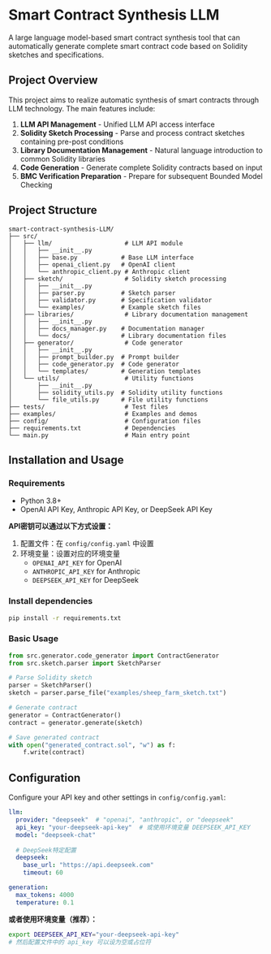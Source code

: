 # Smart Contract Synthesis LLM

A large language model-based smart contract synthesis tool that can automatically generate complete smart contract code based on Solidity sketches and specifications.

## Project Overview

This project aims to realize automatic synthesis of smart contracts through LLM technology. The main features include:

1. **LLM API Management** - Unified LLM API access interface
2. **Solidity Sketch Processing** - Parse and process contract sketches containing pre-post conditions
3. **Library Documentation Management** - Natural language introduction to common Solidity libraries
4. **Code Generation** - Generate complete Solidity contracts based on input
5. **BMC Verification Preparation** - Prepare for subsequent Bounded Model Checking

## Project Structure

```
smart-contract-synthesis-LLM/
├── src/
│   ├── llm/                    # LLM API module
│   │   ├── __init__.py
│   │   ├── base.py            # Base LLM interface
│   │   ├── openai_client.py   # OpenAI client
│   │   └── anthropic_client.py # Anthropic client
│   ├── sketch/                 # Solidity sketch processing
│   │   ├── __init__.py
│   │   ├── parser.py          # Sketch parser
│   │   ├── validator.py       # Specification validator
│   │   └── examples/          # Example sketch files
│   ├── libraries/              # Library documentation management
│   │   ├── __init__.py
│   │   ├── docs_manager.py    # Documentation manager
│   │   └── docs/              # Library documentation files
│   ├── generator/              # Code generator
│   │   ├── __init__.py
│   │   ├── prompt_builder.py  # Prompt builder
│   │   ├── code_generator.py  # Code generator
│   │   └── templates/         # Generation templates
│   └── utils/                  # Utility functions
│       ├── __init__.py
│       ├── solidity_utils.py  # Solidity utility functions
│       └── file_utils.py      # File utility functions
├── tests/                      # Test files
├── examples/                   # Examples and demos
├── config/                     # Configuration files
├── requirements.txt            # Dependencies
└── main.py                     # Main entry point
```

## Installation and Usage

### Requirements
- Python 3.8+
- OpenAI API Key, Anthropic API Key, or DeepSeek API Key

**API密钥可以通过以下方式设置：**
1. 配置文件：在 `config/config.yaml` 中设置
2. 环境变量：设置对应的环境变量
   - `OPENAI_API_KEY` for OpenAI
   - `ANTHROPIC_API_KEY` for Anthropic  
   - `DEEPSEEK_API_KEY` for DeepSeek

### Install dependencies
```bash
pip install -r requirements.txt
```

### Basic Usage
```python
from src.generator.code_generator import ContractGenerator
from src.sketch.parser import SketchParser

# Parse Solidity sketch
parser = SketchParser()
sketch = parser.parse_file("examples/sheep_farm_sketch.txt")

# Generate contract
generator = ContractGenerator()
contract = generator.generate(sketch)

# Save generated contract
with open("generated_contract.sol", "w") as f:
    f.write(contract)
```

## Configuration

Configure your API key and other settings in `config/config.yaml`:

```yaml
llm:
  provider: "deepseek"  # "openai", "anthropic", or "deepseek"
  api_key: "your-deepseek-api-key"  # 或使用环境变量 DEEPSEEK_API_KEY
  model: "deepseek-chat"
  
  # DeepSeek特定配置
  deepseek:
    base_url: "https://api.deepseek.com"
    timeout: 60

generation:
  max_tokens: 4000
  temperature: 0.1
```

**或者使用环境变量（推荐）：**
```bash
export DEEPSEEK_API_KEY="your-deepseek-api-key"
# 然后配置文件中的 api_key 可以设为空或占位符
```
